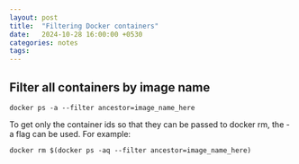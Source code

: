 ```yaml
---
layout: post
title:  "Filtering Docker containers"
date:   2024-10-28 16:00:00 +0530
categories: notes
tags: 
---
```


## Filter all containers by image name

```
docker ps -a --filter ancestor=image_name_here
```
To get only the container ids so that they can be passed to docker rm, the -a flag can be used. For example:
```
docker rm $(docker ps -aq --filter ancestor=image_name_here)
```
